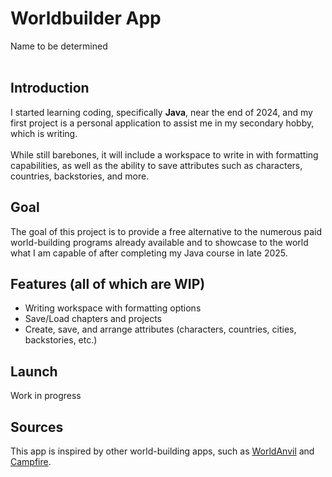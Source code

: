# Worldbuilder App
Name to be determined<br/>
<br/>
## Introduction
I started learning coding, specifically **Java**, near the end of 2024, and my first project is a personal application to assist me in my secondary hobby, which is writing.<br/>
<br/>
While still barebones, it will include a workspace to write in with formatting capabilities, as well as the ability to save attributes such as characters, countries, backstories, and more.<br/>

## Goal
The goal of this project is to provide a free alternative to the numerous paid world-building programs already available and to showcase to the world what I am capable of after completing my Java course in late 2025.<br/>

## Features (all of which are WIP)
- Writing workspace with formatting options
- Save/Load chapters and projects
- Create, save, and arrange attributes (characters, countries, cities, backstories, etc.) 

## Launch
Work in progress

## Sources
This app is inspired by other world-building apps, such as [WorldAnvil](https://www.worldanvil.com/) and [Campfire](http://www.campfirewriting.com/).
